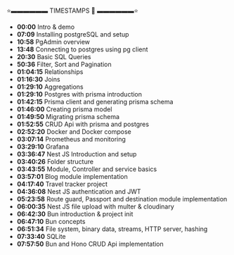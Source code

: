 ⭐▬▬▬▬▬▬ TIMESTAMPS 👋 ▬▬▬▬▬▬⭐

-   **00:00** Intro & demo
-   **07:09** Installing postgreSQL and setup
-   **10:58** PgAdmin overview
-   **13:48** Connecting to postgres using pg client
-   **20:30** Basic SQL Queries
-   **50:36** Filter, Sort and Pagination
-   **01:04:15** Relationships
-   **01:16:30** Joins
-   **01:29:10** Aggregations
-   **01:29:10** Postgres with prisma introduction
-   **01:42:15** Prisma client and generating prisma schema
-   **01:46:00** Creating prisma model
-   **01:49:50** Migrating prisma schema
-   **01:52:55** CRUD Api with prisma and postgres
-   **02:52:20** Docker and Docker compose
-   **03:07:14** Prometheus and monitoring
-   **03:29:10** Grafana
-   **03:36:47** Nest JS Introduction and setup
-   **03:40:26** Folder structure
-   **03:43:55** Module, Controller and service basics
-   **03:57:01** Blog module implementation
-   **04:17:40** Travel tracker project
-   **04:36:08** Nest JS authentication and JWT
-   **05:23:58** Route guard, Passport and destination module implementation
-   **06:00:35** Nest JS file upload with multer & cloudinary
-   **06:42:30** Bun introduction & project init
-   **06:47:10** Bun concepts
-   **06:51:34** File system, binary data, streams, HTTP server, hashing
-   **07:33:40** SQLite
-   **07:57:50** Bun and Hono CRUD Api implementation
